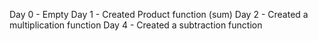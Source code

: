 Day 0 - Empty
Day 1 - Created Product function (sum)
Day 2 - Created a multiplication function
Day 4 - Created a subtraction function